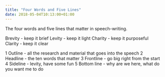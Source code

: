 ```yaml
---
title: "Four Words and Five Lines"
date: 2018-05-04T10:13:00+01:00
---
```


The four words and five lines that matter in speech-writing.

Brevity - keep it brief
Levity - keep it light
Charity - keep it purposeful
Clarity - keep it clear

1 Outline - all the research and material that goes into the speech
2 Headline - the ten words that matter 
3 Frontline - go big right from the start
4 Sideline - levity, have some fun
5 Bottom line - why are we here, what do you want me to do

